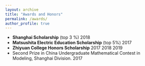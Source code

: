 ```yaml
---
layout: archive
title: "Awards and Honors"
permalink: /awards/
author_profile: true
---
```


  

*    **Shanghai Scholarship** (top 3 %)  2018
*    **Matsushita Electric Education Scholarship** (top 5%) 2017
*    **Zhiyuan College Honors Scholarship** 2017 2018 2019
*    Second Prize in China Undergraduate Mathematical Contest in Modeling, Shanghai Division. 2017

